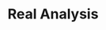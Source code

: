 ---
title: "Real Analysis"
layout: category
permalink: /categories/real-analysis/
author_profile: true
taxonomy: Real Analysis
sidebar:
  nav: "categories"
---